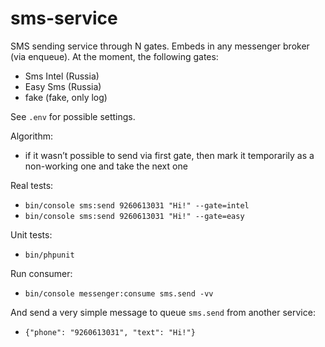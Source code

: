 # sms-service

SMS sending service through N gates. Embeds in any messenger broker (via enqueue). At the moment, the following gates:
 - Sms Intel (Russia)
 - Easy Sms (Russia)
 - fake (fake, only log)

See `.env` for possible settings.

Algorithm:
  - if it wasn’t possible to send via first gate, then mark it temporarily as a non-working one and take the next one

Real tests:
 - `bin/console sms:send 9260613031 "Hi!" --gate=intel`
 - `bin/console sms:send 9260613031 "Hi!" --gate=easy`

Unit tests:
 - `bin/phpunit`
 
Run consumer:
 - `bin/console messenger:consume sms.send -vv`

And send a very simple message to queue `sms.send` from another service:
 - `{"phone": "9260613031", "text": "Hi!"}`  
